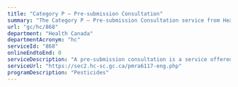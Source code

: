```yaml
---
title: "Category P – Pre-submission Consultation"
summary: "The Category P – Pre-submission Consultation service from Health Canada is not available end-to-end online, according to the GC Service Inventory."
url: "gc/hc/868"
department: "Health Canada"
departmentAcronym: "hc"
serviceId: "868"
onlineEndtoEnd: 0
serviceDescription: "A pre-submission consultation is a service offered at no cost by Health Canada's Pest Management Regulatory Agency that provides regulatory guidance to registrants or applicants prior to the submission of an application to register or amend a pest control product. (PMRA)"
serviceUrl: "https://sec2.hc-sc.gc.ca/pmra6117-eng.php"
programDescription: "Pesticides"
---
```

